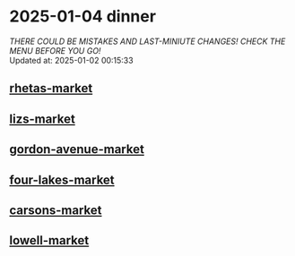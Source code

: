 # 2025-01-04 dinner  
*THERE COULD BE MISTAKES AND LAST-MINIUTE CHANGES! CHECK THE MENU BEFORE YOU GO!*  
Updated at: 2025-01-02 00:15:33  
## [rhetas-market](https://wisc-housingdining.nutrislice.com/menu/rhetas-market/dinner/2025-01-04)  
## [lizs-market](https://wisc-housingdining.nutrislice.com/menu/lizs-market/dinner/2025-01-04)  
## [gordon-avenue-market](https://wisc-housingdining.nutrislice.com/menu/gordon-avenue-market/dinner/2025-01-04)  
## [four-lakes-market](https://wisc-housingdining.nutrislice.com/menu/four-lakes-market/dinner/2025-01-04)  
## [carsons-market](https://wisc-housingdining.nutrislice.com/menu/carsons-market/dinner/2025-01-04)  
## [lowell-market](https://wisc-housingdining.nutrislice.com/menu/lowell-market/dinner/2025-01-04)  
  
